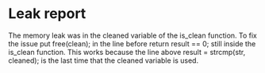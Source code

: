 # Leak report

The memory leak was in the cleaned variable of the is_clean function. To fix the issue put free(clean); in the line before return result == 0; still inside the is_clean function. This works because the line above result = strcmp(str, cleaned); is the last time that the cleaned variable is used. 
